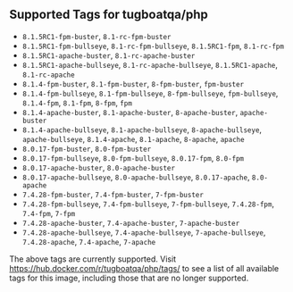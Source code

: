 ## Supported Tags for tugboatqa/php

* `8.1.5RC1-fpm-buster`, `8.1-rc-fpm-buster`
* `8.1.5RC1-fpm-bullseye`, `8.1-rc-fpm-bullseye`, `8.1.5RC1-fpm`, `8.1-rc-fpm`
* `8.1.5RC1-apache-buster`, `8.1-rc-apache-buster`
* `8.1.5RC1-apache-bullseye`, `8.1-rc-apache-bullseye`, `8.1.5RC1-apache`, `8.1-rc-apache`
* `8.1.4-fpm-buster`, `8.1-fpm-buster`, `8-fpm-buster`, `fpm-buster`
* `8.1.4-fpm-bullseye`, `8.1-fpm-bullseye`, `8-fpm-bullseye`, `fpm-bullseye`, `8.1.4-fpm`, `8.1-fpm`, `8-fpm`, `fpm`
* `8.1.4-apache-buster`, `8.1-apache-buster`, `8-apache-buster`, `apache-buster`
* `8.1.4-apache-bullseye`, `8.1-apache-bullseye`, `8-apache-bullseye`, `apache-bullseye`, `8.1.4-apache`, `8.1-apache`, `8-apache`, `apache`
* `8.0.17-fpm-buster`, `8.0-fpm-buster`
* `8.0.17-fpm-bullseye`, `8.0-fpm-bullseye`, `8.0.17-fpm`, `8.0-fpm`
* `8.0.17-apache-buster`, `8.0-apache-buster`
* `8.0.17-apache-bullseye`, `8.0-apache-bullseye`, `8.0.17-apache`, `8.0-apache`
* `7.4.28-fpm-buster`, `7.4-fpm-buster`, `7-fpm-buster`
* `7.4.28-fpm-bullseye`, `7.4-fpm-bullseye`, `7-fpm-bullseye`, `7.4.28-fpm`, `7.4-fpm`, `7-fpm`
* `7.4.28-apache-buster`, `7.4-apache-buster`, `7-apache-buster`
* `7.4.28-apache-bullseye`, `7.4-apache-bullseye`, `7-apache-bullseye`, `7.4.28-apache`, `7.4-apache`, `7-apache`

The above tags are currently supported. Visit https://hub.docker.com/r/tugboatqa/php/tags/ to see a list of all available tags for this image, including those that are no longer supported.
